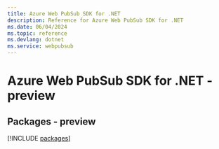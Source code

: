 ```yaml
---
title: Azure Web PubSub SDK for .NET
description: Reference for Azure Web PubSub SDK for .NET
ms.date: 06/04/2024
ms.topic: reference
ms.devlang: dotnet
ms.service: webpubsub
---
```

# Azure Web PubSub SDK for .NET - preview
## Packages - preview
[!INCLUDE [packages](web-pubsub-index.md)]